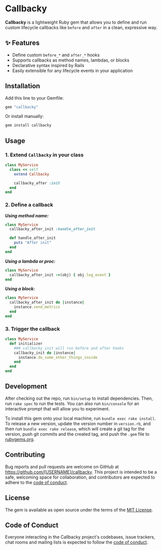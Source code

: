 # Callbacky

**Callbacky** is a lightweight Ruby gem that allows you to define and run custom lifecycle callbacks like `before` and `after` in a clean, expressive way.

## ✨ Features

- Define custom `before_*` and `after_*` hooks
- Supports callbacks as method names, lambdas, or blocks
- Declarative syntax inspired by Rails
- Easily extensible for any lifecycle events in your application

## Installation

Add this line to your Gemfile:

```ruby
gem "callbacky"
```

Or install manually:

```sh
gem install callbacky
```

## Usage

### 1. Extend `Callbacky` in your class
```ruby
class MyService
  class << self
    extend Callbacky

    callbacky_after :init
  end
end
```
### 2. Define a callback

***Using method name:***
```ruby
class MyService
  callbacky_after_init :handle_after_init

  def handle_after_init
    puts "After init"
  end
end
```

***Using a lambda or proc:***
```ruby
class MyService
  callbacky_after_init ->(obj) { obj.log_event }
end
```

***Using a block:***
```ruby
class MyService
  callbacky_after_init do |instance|
    instance.send_metrics
  end
end
```

### 3. Trigger the callback

```ruby
class MyService
  def initializer
    ### callbacky_init will run before and after hooks
    callbacky_init do |instance|
      instance.do_some_other_things_inside
    end
  end
end
```

## Development

After checking out the repo, run `bin/setup` to install dependencies. Then, run `rake spec` to run the tests. You can also run `bin/console` for an interactive prompt that will allow you to experiment.

To install this gem onto your local machine, run `bundle exec rake install`. To release a new version, update the version number in `version.rb`, and then run `bundle exec rake release`, which will create a git tag for the version, push git commits and the created tag, and push the `.gem` file to [rubygems.org](https://rubygems.org).

## Contributing

Bug reports and pull requests are welcome on GitHub at https://github.com/[USERNAME]/callbacky. This project is intended to be a safe, welcoming space for collaboration, and contributors are expected to adhere to the [code of conduct](https://github.com/[USERNAME]/callbacky/blob/main/CODE_OF_CONDUCT.md).

## License

The gem is available as open source under the terms of the [MIT License](https://opensource.org/licenses/MIT).

## Code of Conduct

Everyone interacting in the Callbacky project's codebases, issue trackers, chat rooms and mailing lists is expected to follow the [code of conduct](https://github.com/[USERNAME]/callbacky/blob/main/CODE_OF_CONDUCT.md).

